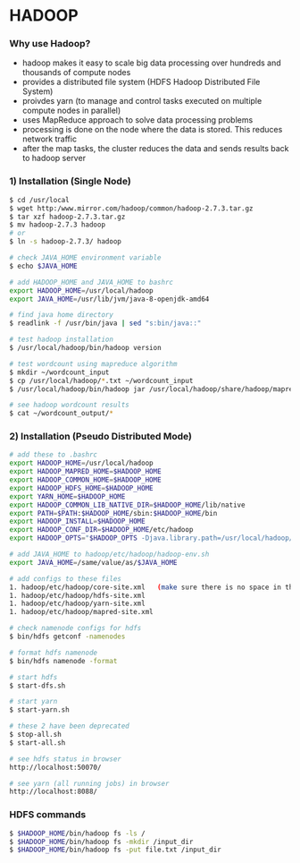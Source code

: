 # HADOOP

### Why use Hadoop?
- hadoop makes it easy to scale big data processing over hundreds and thousands of compute nodes 
- provides a distributed file system (HDFS Hadoop Distributed File System)
- proivdes yarn (to manage and control tasks executed on multiple compute nodes in parallel)
- uses MapReduce approach to solve data processing problems
- processing is done on the node where the data is stored.  This reduces network traffic
- after the map tasks, the cluster reduces the data and sends results back to hadoop server



### 1) Installation (Single Node)

```sh
$ cd /usr/local
$ wget http:/www.mirror.com/hadoop/common/hadoop-2.7.3.tar.gz
$ tar xzf hadoop-2.7.3.tar.gz
$ mv hadoop-2.7.3 hadoop
# or 
$ ln -s hadoop-2.7.3/ hadoop

# check JAVA_HOME environment variable
$ echo $JAVA_HOME

# add HADOOP_HOME and JAVA_HOME to bashrc
export HADOOP_HOME=/usr/local/hadoop
export JAVA_HOME=/usr/lib/jvm/java-8-openjdk-amd64

# find java home directory
$ readlink -f /usr/bin/java | sed "s:bin/java::"

# test hadoop installation
$ /usr/local/hadoop/bin/hadoop version

# test wordcount using mapreduce algorithm
$ mkdir ~/wordcount_input
$ cp /usr/local/hadoop/*.txt ~/wordcount_input
$ /usr/local/hadoop/bin/hadoop jar /usr/local/hadoop/share/hadoop/mapreduce/hadoop-mapreuce-examples-2.7.3.jar  wordcount wordcount_input/ wordcount_outpout

# see hadoop wordcount results
$ cat ~/wordcount_output/*

```

### 2) Installation (Pseudo Distributed Mode)
```sh
# add these to .bashrc
export HADOOP_HOME=/usr/local/hadoop 
export HADOOP_MAPRED_HOME=$HADOOP_HOME 
export HADOOP_COMMON_HOME=$HADOOP_HOME 
export HADOOP_HDFS_HOME=$HADOOP_HOME 
export YARN_HOME=$HADOOP_HOME 
export HADOOP_COMMON_LIB_NATIVE_DIR=$HADOOP_HOME/lib/native 
export PATH=$PATH:$HADOOP_HOME/sbin:$HADOOP_HOME/bin 
export HADOOP_INSTALL=$HADOOP_HOME 
export HADOOP_CONF_DIR=$HADOOP_HOME/etc/hadoop
export HADOOP_OPTS="$HADOOP_OPTS -Djava.library.path=/usr/local/hadoop/lib/native"

# add JAVA_HOME to hadoop/etc/hadoop/hadoop-env.sh
export JAVA_HOME=/same/value/as/$JAVA_HOME

# add configs to these files
1. hadoop/etc/hadoop/core-site.xml   (make sure there is no space in the xml tag values)
1. hadoop/etc/hadoop/hdfs-site.xml
1. hadoop/etc/hadoop/yarn-site.xml
1. hadoop/etc/hadoop/mapred-site.xml

# check namenode configs for hdfs
$ bin/hdfs getconf -namenodes

# format hdfs namenode
$ bin/hdfs namenode -format

# start hdfs
$ start-dfs.sh

# start yarn
$ start-yarn.sh

# these 2 have been deprecated
$ stop-all.sh
$ start-all.sh

# see hdfs status in browser
http://localhost:50070/

# see yarn (all running jobs) in browser
http://localhost:8088/

```

### HDFS commands
```sh
$ $HADOOP_HOME/bin/hadoop fs -ls / 
$ $HADOOP_HOME/bin/hadoop fs -mkdir /input_dir
$ $HADOOP_HOME/bin/hadoop fs -put file.txt /input_dir 
```
